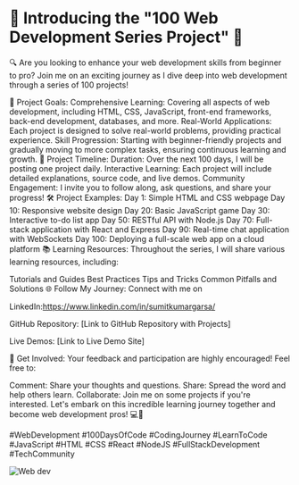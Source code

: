 # 🚀 Introducing the "100 Web Development Series Project" 🚀
🔍 Are you looking to enhance your web development skills from beginner to pro? Join me on an exciting journey as I dive deep into web development through a series of 100 projects!

🎯 Project Goals:
Comprehensive Learning: Covering all aspects of web development, including HTML, CSS, JavaScript, front-end frameworks, back-end development, databases, and more.
Real-World Applications: Each project is designed to solve real-world problems, providing practical experience.
Skill Progression: Starting with beginner-friendly projects and gradually moving to more complex tasks, ensuring continuous learning and growth.
📅 Project Timeline:
Duration: Over the next 100 days, I will be posting one project daily.
Interactive Learning: Each project will include detailed explanations, source code, and live demos.
Community Engagement: I invite you to follow along, ask questions, and share your progress!
🛠️ Project Examples:
Day 1: Simple HTML and CSS webpage
Day 10: Responsive website design
Day 20: Basic JavaScript game
Day 30: Interactive to-do list app
Day 50: RESTful API with Node.js
Day 70: Full-stack application with React and Express
Day 90: Real-time chat application with WebSockets
Day 100: Deploying a full-scale web app on a cloud platform
📚 Learning Resources:
Throughout the series, I will share various learning resources, including:

Tutorials and Guides
Best Practices
Tips and Tricks
Common Pitfalls and Solutions
🌐 Follow My Journey:
Connect with me on 

LinkedIn:https://www.linkedin.com/in/sumitkumargarsa/

GitHub Repository: [Link to GitHub Repository with Projects]

Live Demos: [Link to Live Demo Site]

💬 Get Involved:
Your feedback and participation are highly encouraged! Feel free to:

Comment: Share your thoughts and questions.
Share: Spread the word and help others learn.
Collaborate: Join me on some projects if you're interested.
Let's embark on this incredible learning journey together and become web development pros! 💻🌟

#WebDevelopment #100DaysOfCode #CodingJourney #LearnToCode #JavaScript #HTML #CSS #React #NodeJS #FullStackDevelopment #TechCommunity

![Web dev](https://github.com/sumitkumargarssa/100-Web-Development-Series-Project/assets/95330561/bc7f9bf2-40ad-4d0c-93ed-9d5369fef252)
